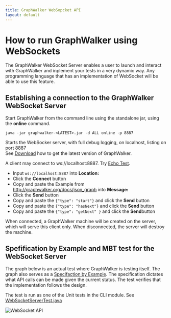 ```yaml
---
title: GraphWalker WebSopcket API
layout: default
---
```


# How to run GraphWalker using WebSockets

The GraphWalker WebSocket Server enables a user to launch and interact with GraphWalker and inplement your tests in a very dynamic way. Any programming language that has an implementation of WebSocket will be able to use this feature.


## Establishing a connection to the GraphWalker WebSocket Server
Start GraphWalker from the command line using the standalone jar, using the **online** command.
~~~
java -jar graphwalker-<LATEST>.jar -d ALL online -p 8887
~~~
Starts the WebSocker server, with full debug logging, on localhost, listing on port 8887<br>
See [Download](/download) how to get the latest version of GraphWalker.

A client may connect to ws://localhost:8887. Try [Echo Test](http://www.websocket.org/echo.html).

 * Input `ws://localhost:8887` into **Location:**
 * Click the **Connect** button
 * Copy and paste the Example from http://graphwalker.org/docs/json_graph into **Message:**
 * Click the **Send** button
 * Copy and paste the `{"type": "start"}` and click the **Send** button
 * Copy and paste the `{"type": "hasNext"}` and click the **Send**  button
 * Copy and paste the `{"type": "getNext" }` and click the **Send**button

When connected, a GraphWalker machine will be created on the server, which will serve this client only.
When disconnected, the server will destroy the machine.

## Spefification by Example and MBT test for the WebSocket Server

The graph below is an actual test where GraphWalker is testing itself. The graph also serves as a [Specifaction by Example](http://en.wikipedia.org/wiki/Specification_by_example). The specification dictates what API calls can be made given the current status. The test verifies that the implementation follows the design.

The test is run as one of the Unit tests in the CLI module. See [WebSocketServerTest.java](https://github.com/GraphWalker/graphwalker-project/blob/master/graphwalker-cli/src/test/java/org/graphwalker/cli/WebSocketServerTest.java)

<img src="/content/images/websocket_api.png" alt="WebSocket API">
